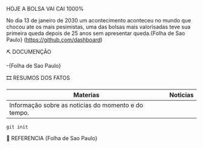 HOJE A BOLSA VAI CAI 1000%

No dia 13 de janeiro de 2030 um acontecimento aconteceu no mundo que chocou ate os mais pesimistas, uma das bolsas mais valorisadas teve sua primeira queda depois de 25 anos sem apresentar queda.{Folha de Sao Paulo} (https://github.com/dashboard)
 

⛏  DOCUMENÇÃO

-{Folha de Sao Paulo}

🎞 RESUMOS DOS FATOS

|Materias | Noticias
|---------| --------|
| Informação sobre as noticias do momento e do tempo.

```
git init
``` 
📱 REFERENCIA
{Folha de Sao Paulo}
